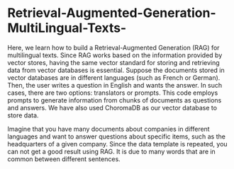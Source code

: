 # Retrieval-Augmented-Generation-MultiLingual-Texts-
Here, we learn how to build a Retrieval-Augmented Generation (RAG) for multilingual texts. Since RAG works based on the information provided by vector stores, having the same vector standard for storing and retrieving data from vector databases is essential.
Suppose the documents stored in vector databases are in different languages (such as French or German). Then, the user writes a question in English and wants the answer. In such cases, there are two options: translators or prompts.
This code employs prompts to generate information from chunks of documents as questions and answers. We have also used ChoromaDB as our vector database to store data.

Imagine that you have many documents about companies in different languages and want to answer questions about specific items, such as the headquarters of a given company. Since the data template is repeated, you can not get a good result using RAG. It is due to many words that are in common between different sentences. 

